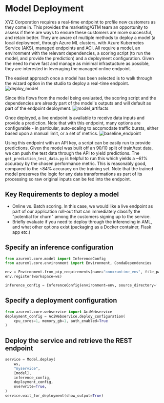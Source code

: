 # Model Deployment
XYZ Corporation requires a real-time endpoint to profile new customers as they come in. This provides the
marketing/GTM team an opportunity to assess if there are ways to ensure these customers are more successful,
and retain better. They are aware of multiple methods to deploy a model (a local deployment, through Azure ML
clusters, with Azure Kubernetes Service (AKS), managed endpoints and ACI. All require a model, an environment
with the relevant dependencies, a scoring script (to run the model, and provide the prediction) and a
deployment configuration. Given the need to move fast and manage as minimal infrastucture as possible, they
are interested in leveraging the managed online endpoint.

The easiest approach once a model has been selected is to walk through the wizard option in the studio to
deploy a real-time endpoint. 
![deploy_model](./imgs/deploy_model.jpg)

Since this flows from the model being evaluated, the scoring script and the dependencies are already part of
the model's outputs and will default as part of the endpoint deployment.
![model_artifacts](./imgs/model_artifacts.jpg)

Once deployed, a live endpoint is available to receive data inputs and provide a prediction. Note that with
this endpoint, many options are configurable - in particular, auto-scaling to accomodate traffic bursts,
either based upon a manual limit, or a set of metrics.
![baseline_endpoint](./imgs/baseline_endpoint.jpg)

Using this endpoint with an API key, a script can be easily run to provide predictions. Given the model was
built off an 90/10 split of train/test data, we can push the test data through the API to yield predictions.
The `get_prediction_test_data.py` is helpful to run this which yields a ~81% accuracy by the chosen
performance metric. This is reasonably good, compared to the ~84% accuracy on the training set. Note that the
trained model preserves the logic for any data transformations as part of its processing so raw original
inputs can be fed into the endpoint.


## Key Requirements to deploy a model
- Online vs. Batch scoring. In this case, we would like a live endpoint as part of our application roll-out
  that can immediately classify the "potential for churn" among the customers signing up to the service.
- Briefly evaluate if you need to deploy through the inferencing in AML, and what other options exist
  (packaging as a Docker container, Flask app etc.)

## Specify an inference configuration 
```python
from azureml.core.model import InferenceConfig
from azureml.core.environment import Environment, CondaDependencies

env = Environment.from_pip_requirements(name="onnxruntime_env", file_path='./model_requirements.txt')
env.register(workspace=ws)

inference_config = InferenceConfig(environment=env, source_directory='./source_dir', entry_script='./score_real.py')
```

## Specify a deployment configuration
```python
from azureml.core.webservice import AciWebservice
deployment_config = AciWebservice.deploy_configuration(
    cpu_cores=1, memory_gb=1, auth_enabled=True
)
```

## Deploy the service and retrieve the REST endpoint
```python
service = Model.deploy(
    ws,
    "myservice",
    [model],
    inference_config,
    deployment_config,
    overwrite=True,
)
service.wait_for_deployment(show_output=True)
```
